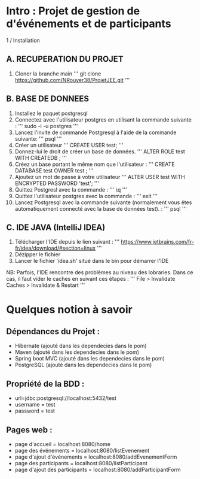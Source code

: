 # Intro : Projet de gestion de d'événements et de participants

1 / Installation

## A. RECUPERATION DU PROJET

1. Cloner la branche main
''' git clone https://github.com/NRouyer38/ProjetJEE.git '''

## B. BASE DE DONNEES

1. Installez le paquet postgresql
2. Connectez avec l'utilisateur postgres en utilisant la commande suivante :
''' sudo -i -u postgres '''
3. Lancez l'invite de commande Postgresql à l'aide de la commande suivante:
''' psql '''
4. Créer un utilisateur
''' CREATE USER test; '''
5. Donnez-lui le droit de créer un base de données.
''' ALTER ROLE test WITH CREATEDB ; '''
6. Créez un base portant le même nom que l'utilisateur :
''' CREATE DATABASE test OWNER test ; '''
7. Ajoutez un mot de passe à votre utilisateur
''' ALTER USER test WITH ENCRYPTED PASSWORD 'test'; '''
8. Quittez Postgresl avec la commande :
''' \q '''
9. Quittez l'utilisateur postgres avec la commande :
''' exit '''
10. Lancez Postgresql avec la commande suivante (normalement vous êtes automatiquement connecté
avec la base de données test). :
''' psql '''

## C. IDE JAVA (IntelliJ IDEA)

1. Télécharger l'IDE depuis le lien suivant :
''' https://www.jetbrains.com/fr-fr/idea/download/#section=linux '''
2. Dézipper le fichier
3. Lancer le fichier 'idea.sh' situé dans le bin pour démarrer l'IDE


NB: Parfois, l'IDE rencontre des problèmes au niveau des lobraries. Dans ce cas, il faut vider le caches en suivant ces étapes :
''' File > Invalidate Caches > Invalidate & Restart '''

# Quelques notion à savoir

## Dépendances du Projet :

- Hibernate (ajouté dans les dependecies dans le pom)
- Maven (ajouté dans les dependecies dans le pom)
- Spring boot MVC (ajouté dans les dependecies dans le pom)
- PostgreSQL (ajouté dans les dependecies dans le pom)


## Propriété de la BDD :

- url=jdbc:postgresql://localhost:5432/test
- username = test
- password = test

## Pages web :

- page d'accueil = localhost:8080/home
- page des événements = localhost:8080/listEvenement
- page d'ajout d'événements = localhost:8080/addEvenementForm
- page des participants = localhost:8080/listParticipant
- page d'ajout des participants = localhost:8080/addParticipantForm

